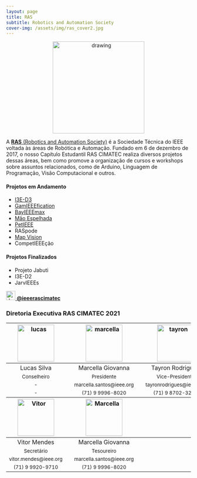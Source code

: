 ```yaml
---
layout: page
title: RAS
subtitle: Robotics and Automation Society
cover-img: /assets/img/ras_cover2.jpg
---
```


<p style="text-align: center;"> <img src="/assets/img/ras.png" alt="drawing" width="250"/> </p>

A [**RAS** (Robotics and Automation Society)](http://www.ieee-ras.org/) é a Sociedade Técnica do IEEE voltada às áreas de Robótica e Automação. Fundado em 6 de dezembro de 2017, o nosso Capítulo Estudantil RAS CIMATEC realiza diversos projetos dessas áreas, bem como promove a organização de cursos e workshops sobre assuntos relacionados, como de Arduino, Linguagem de Programação, Visão Computacional e outros.

#### Projetos em Andamento
- [I3E-D3](https://ieeecimatec.github.io/project-i3e_d3/)
- [GamIEEEfication](https://ieeecimatec.github.io/project-gamieeefication/)
- [BayIEEEmax](https://ieeecimatec.github.io/project-bayieeemax/)
- [Mão Espelhada](https://ieeecimatec.github.io/project-mao_espelhada/)
- [PetIEEE](https://ieeecimatec.github.io/project-petieee/)
- RASpode
- [Map Vision](https://ieeecimatec.github.io/project-mapvision/)
- CompetIEEEção

#### Projetos Finalizados
- Projeto Jabuti
- I3E-D2
- JarvIEEEs

[<img src="/assets/img/logo_instagram.png" alt="drawing" width="25"/> **@ieeerascimatec**](https://www.instagram.com/ieeerascimatec/)


### Diretoria Executiva RAS CIMATEC 2021
<div class="row">
  <div class=" col-xl-auto offset-xl-0 col-lg-4 offset-lg-0">
    <div class="mobile-side-scroller">
      <table class="table-borderless highlight">
        <thead>
          <tr>
            <th><center><img src="{{ 'assets/img/voluntarios/semfoto.png' | relative_url }}" width="100" alt="lucas" class="img-fluid rounded-circle" /></center></th>
            <th></th>
            <th><center><img src="{{ 'assets/img/voluntarios/marcella_giovanna.png' | relative_url }}" width="100" alt="marcella" class="img-fluid rounded-circle"/></center></th>
            <th></th>
            <th><center><img src="{{ 'assets/img/voluntarios/tayron.png' | relative_url }}" width="100" alt="tayron" class="img-fluid rounded-circle"/></center></th>
          </tr>
        </thead>
        <tbody>
          <tr class="font-weight-bolder" style="text-align: center margin-top: 0">
            <td width="33%"><center>Lucas Silva</center></td>
            <td></td>
            <td width="33%"><center>Marcella Giovanna</center></td>
            <td></td>
            <td width="33%"><center>Tayron Rodrigues</center></td>
          </tr>
          <tr style="text-align: center" >
            <td style="vertical-align: top"><small><center>Conselheiro</center></small></td>
            <td></td>
            <td style="vertical-align: top"><small><center>Presidente</center></small></td>
            <td></td>
            <td style="vertical-align: top"><small><center>Vice-Presidente</center></small></td>
          </tr>
          <tr style="text-align: center" >
            <td style="vertical-align: top"><small><center>-</center></small></td>
            <td></td>
            <td style="vertical-align: top"><small><center>marcella.santos@ieee.org</center></small></td>
            <td></td>
            <td style="vertical-align: top"><small><center>tayronrodrigues@ieee.org</center></small></td>
          </tr>
          <tr style="text-align: center" >
            <td style="vertical-align: top"><small><center>-</center></small></td>
            <td></td>
            <td style="vertical-align: top"><small><center>(71) 9 9996-8020</center></small></td>
            <td></td>
            <td style="vertical-align: top"><small><center>(71) 9 8702-3288</center></small></td>
          </tr>
        </tbody>
        <thead>
          <tr>
            <th><center><img src="{{ 'assets/img/voluntarios/vitor.png' | relative_url }}" width="100" alt="Vitor" class="img-fluid rounded-circle"/></center></th>
            <th></th>
            <th><center><img src="{{ 'assets/img/voluntarios/marcella_giovanna.png' | relative_url }}" width="100" alt="Marcella" class="img-fluid rounded-circle"/></center></th>
          </tr>
        </thead>
        <tbody>
          <tr class="font-weight-bolder" style="text-align: center margin-top: 0">
            <td width="50%"><center>Vitor Mendes</center></td>
            <td></td>
            <td width="50%"><center>Marcella Giovanna</center></td>
          </tr>
          <tr style="text-align: center" >
            <td style="vertical-align: top"><small><center>Secretário</center></small></td>
            <td></td>
            <td style="vertical-align: top"><small><center>Tesoureiro</center></small></td>
          </tr>
          <tr style="text-align: center" >
            <td style="vertical-align: top"><small><center>vitor.mendes@ieee.org</center></small></td>
            <td></td>
            <td style="vertical-align: top"><small><center>marcella.santos@ieee.org</center></small></td>
          </tr>
          <tr style="text-align: center" >
            <td style="vertical-align: top"><small><center>(71) 9 9920-9710</center></small></td>
            <td></td>
            <td style="vertical-align: top"><small><center>(71) 9 9996-8020</center></small></td>
          </tr>
        </tbody>
      </table>
    </div>
  </div>
</div>
